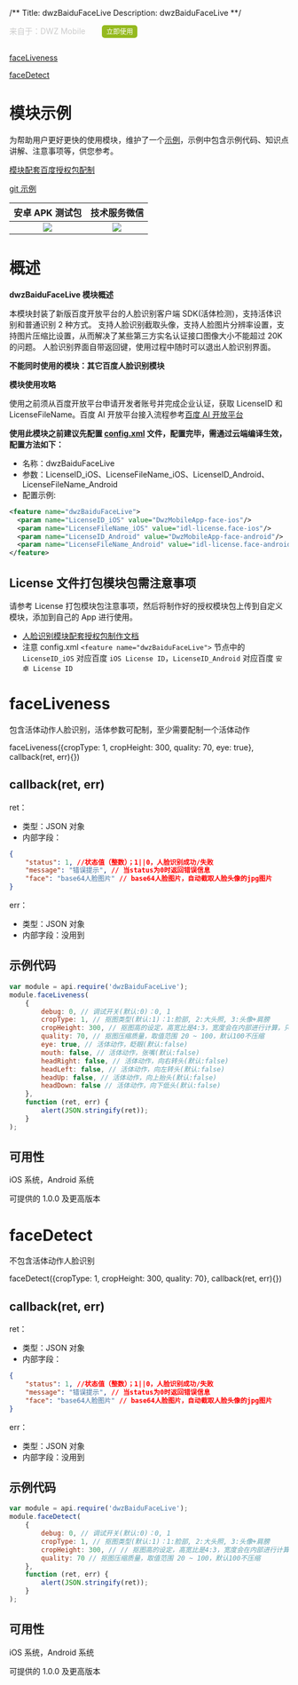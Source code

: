 ﻿/**
Title: dwzBaiduFaceLive
Description: dwzBaiduFaceLive
**/

<p style="color: #ccc; margin-bottom: 30px;">来自于：DWZ Mobile<a style="background-color: #95ba20; color:#fff; padding:4px 8px;border-radius:5px;margin-left:30px; margin-bottom:0px; font-size:12px;text-decoration:none;" target="_blank" href="//www.apicloud.com/mod_detail/dwzBaiduFaceLive">立即使用</a></p>

<div class="outline">

[faceLiveness](#a1)

[faceDetect](#a2)

</div>

# **模块示例**

为帮助用户更好更快的使用模块，维护了一个[示例](https://community.apicloud.com/bbs/forum.php?mod=viewthread&tid=169335)，示例中包含示例代码、知识点讲解、注意事项等，供您参考。

[模块配套百度授权包配制](http://dwzteam.gitee.io/dwz_mobile_doc_v1/#/doc/apicloud/dwzBaiduFaceLive/doc)

[git 示例](https://gitee.com/dwzteam/dwz_mobile_app)

|                                     安卓 APK 测试包                                     |                                    技术服务微信                                     |
| :-------------------------------------------------------------------------------------: | :---------------------------------------------------------------------------------: |
| ![](https://dwzteam.github.io/dwz_mobile_doc_v1/_media/readme/qrcode_apk.png?width=200) | ![](https://dwzteam.github.io/dwz_mobile_doc_v1/_media/readme/wx_zhh.png?width=200) |

# **概述**

**dwzBaiduFaceLive 模块概述**

本模块封装了新版百度开放平台的人脸识别客户端 SDK(活体检测)，支持活体识别和普通识别 2 种方式。
支持人脸识别截取头像，支持人脸图片分辨率设置，支持图片压缩比设置，从而解决了某些第三方实名认证接口图像大小不能超过 20K 的问题。
人脸识别界面自带返回键，使用过程中随时可以退出人脸识别界面。

**不能同时使用的模块：其它百度人脸识别模块**

**模块使用攻略**

使用之前须从百度开放平台申请开发者账号并完成企业认证，获取 LicenseID 和 LicenseFileName。百度 AI 开放平台接入流程参考[百度 AI 开放平台](https://console.bce.baidu.com/ai/?_=1524383952610#/ai/face/overview/index)

**使用此模块之前建议先配置 [config.xml](/APICloud/技术专题/app-config-manual) 文件，配置完毕，需通过云端编译生效，配置方法如下：**

- 名称：dwzBaiduFaceLive
- 参数：LicenseID_iOS、LicenseFileName_iOS、LicenseID_Android、LicenseFileName_Android
- 配置示例:

```xml
<feature name="dwzBaiduFaceLive">
  <param name="LicenseID_iOS" value="DwzMobileApp-face-ios"/>
  <param name="LicenseFileName_iOS" value="idl-license.face-ios"/>
  <param name="LicenseID_Android" value="DwzMobileApp-face-android"/>
  <param name="LicenseFileName_Android" value="idl-license.face-android"/>
</feature>
```

## **License 文件打包模块包需注意事项**

请参考 License 打包模块包注意事项，然后将制作好的授权模块包上传到自定义模块，添加到自己的 App 进行使用。

- [人脸识别模块配套授权包制作文档](http://dwzteam.gitee.io/dwz_mobile_doc_v1/#/doc/apicloud/dwzBaiduFaceLive/doc)
- 注意 config.xml `<feature name="dwzBaiduFaceLive">` 节点中的 `LicenseID_iOS` 对应百度 `iOS License ID`，`LicenseID_Android` 对应百度 `安卓 License ID`

<div id="a1"></div>

# **faceLiveness**

包含活体动作人脸识别，活体参数可配制，至少需要配制一个活体动作

faceLiveness({cropType: 1, cropHeight: 300, quality: 70, eye: true}, callback(ret, err){})

## callback(ret, err)

ret：

- 类型：JSON 对象
- 内部字段：

```json
{
	"status": 1, //状态值（整数）；1||0，人脸识别成功/失败
	"message": "错误提示", // 当status为0时返回错误信息
	"face": "base64人脸图片" // base64人脸图片，自动截取人脸头像的jpg图片
}
```

err：

- 类型：JSON 对象
- 内部字段：没用到

## 示例代码

```js
var module = api.require('dwzBaiduFaceLive');
module.faceLiveness(
	{
		debug: 0, // 调试开关(默认:0)：0, 1
		cropType: 1, // 抠图类型(默认:1)：1:脸部, 2:大头照, 3:头像+肩膀
		cropHeight: 300, // 抠图高的设定，高宽比是4:3，宽度会在内部进行计算，只需要传入高即可，取值范围50 ~ 1200，默认480
		quality: 70, // 抠图压缩质量，取值范围 20 ~ 100，默认100不压缩
		eye: true, // 活体动作，眨眼(默认:false)
		mouth: false, // 活体动作，张嘴(默认:false)
		headRight: false, // 活体动作，向右转头(默认:false)
		headLeft: false, // 活体动作，向左转头(默认:false)
		headUp: false, // 活体动作，向上抬头(默认:false)
		headDown: false // 活体动作，向下低头(默认:false)
	},
	function (ret, err) {
		alert(JSON.stringify(ret));
	}
);
```

## 可用性

iOS 系统，Android 系统

可提供的 1.0.0 及更高版本

<div id="a2"></div>

# **faceDetect**

不包含活体动作人脸识别

faceDetect({cropType: 1, cropHeight: 300, quality: 70}, callback(ret, err){})

## callback(ret, err)

ret：

- 类型：JSON 对象
- 内部字段：

```json
{
	"status": 1, //状态值（整数）；1||0，人脸识别成功/失败
	"message": "错误提示", // 当status为0时返回错误信息
	"face": "base64人脸图片" // base64人脸图片，自动截取人脸头像的jpg图片
}
```

err：

- 类型：JSON 对象
- 内部字段：没用到

## 示例代码

```js
var module = api.require('dwzBaiduFaceLive');
module.faceDetect(
	{
		debug: 0, // 调试开关(默认:0)：0, 1
		cropType: 1, // 抠图类型(默认:1)：1:脸部, 2:大头照, 3:头像+肩膀
		cropHeight: 300, // // 抠图高的设定，高宽比是4:3，宽度会在内部进行计算，只需要传入高即可，取值范围50 ~ 1200，默认480
		quality: 70 // 抠图压缩质量，取值范围 20 ~ 100，默认100不压缩
	},
	function (ret, err) {
		alert(JSON.stringify(ret));
	}
);
```

## 可用性

iOS 系统，Android 系统

可提供的 1.0.0 及更高版本
